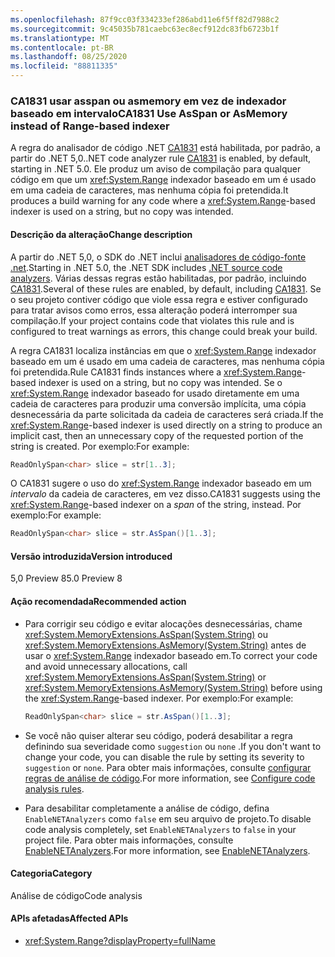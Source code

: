```yaml
---
ms.openlocfilehash: 87f9cc03f334233ef286abd11e6f5ff82d7988c2
ms.sourcegitcommit: 9c45035b781caebc63ec8ecf912dc83fb6723b1f
ms.translationtype: MT
ms.contentlocale: pt-BR
ms.lasthandoff: 08/25/2020
ms.locfileid: "88811335"
---
```

### <a name="ca1831-use-asspan-or-asmemory-instead-of-range-based-indexer"></a><span data-ttu-id="8269c-101">CA1831 usar asspan ou asmemory em vez de indexador baseado em intervalo</span><span class="sxs-lookup"><span data-stu-id="8269c-101">CA1831 Use AsSpan or AsMemory instead of Range-based indexer</span></span>

<span data-ttu-id="8269c-102">A regra do analisador de código .NET [CA1831](/visualstudio/code-quality/ca1831) está habilitada, por padrão, a partir do .NET 5,0.</span><span class="sxs-lookup"><span data-stu-id="8269c-102">.NET code analyzer rule [CA1831](/visualstudio/code-quality/ca1831) is enabled, by default, starting in .NET 5.0.</span></span> <span data-ttu-id="8269c-103">Ele produz um aviso de compilação para qualquer código em que um <xref:System.Range> indexador baseado em um é usado em uma cadeia de caracteres, mas nenhuma cópia foi pretendida.</span><span class="sxs-lookup"><span data-stu-id="8269c-103">It produces a build warning for any code where a <xref:System.Range>-based indexer is used on a string, but no copy was intended.</span></span>

#### <a name="change-description"></a><span data-ttu-id="8269c-104">Descrição da alteração</span><span class="sxs-lookup"><span data-stu-id="8269c-104">Change description</span></span>

<span data-ttu-id="8269c-105">A partir do .NET 5,0, o SDK do .NET inclui [analisadores de código-fonte .net](../../../../docs/fundamentals/productivity/code-analysis.md).</span><span class="sxs-lookup"><span data-stu-id="8269c-105">Starting in .NET 5.0, the .NET SDK includes [.NET source code analyzers](../../../../docs/fundamentals/productivity/code-analysis.md).</span></span> <span data-ttu-id="8269c-106">Várias dessas regras estão habilitadas, por padrão, incluindo [CA1831](/visualstudio/code-quality/ca1831).</span><span class="sxs-lookup"><span data-stu-id="8269c-106">Several of these rules are enabled, by default, including [CA1831](/visualstudio/code-quality/ca1831).</span></span> <span data-ttu-id="8269c-107">Se o seu projeto contiver código que viole essa regra e estiver configurado para tratar avisos como erros, essa alteração poderá interromper sua compilação.</span><span class="sxs-lookup"><span data-stu-id="8269c-107">If your project contains code that violates this rule and is configured to treat warnings as errors, this change could break your build.</span></span>

<span data-ttu-id="8269c-108">A regra CA1831 localiza instâncias em que o <xref:System.Range> indexador baseado em um é usado em uma cadeia de caracteres, mas nenhuma cópia foi pretendida.</span><span class="sxs-lookup"><span data-stu-id="8269c-108">Rule CA1831 finds instances where a <xref:System.Range>-based indexer is used on a string, but no copy was intended.</span></span> <span data-ttu-id="8269c-109">Se o <xref:System.Range> indexador baseado for usado diretamente em uma cadeia de caracteres para produzir uma conversão implícita, uma cópia desnecessária da parte solicitada da cadeia de caracteres será criada.</span><span class="sxs-lookup"><span data-stu-id="8269c-109">If the <xref:System.Range>-based indexer is used directly on a string to produce an implicit cast, then an unnecessary copy of the requested portion of the string is created.</span></span> <span data-ttu-id="8269c-110">Por exemplo:</span><span class="sxs-lookup"><span data-stu-id="8269c-110">For example:</span></span>

```csharp
ReadOnlySpan<char> slice = str[1..3];
```

<span data-ttu-id="8269c-111">O CA1831 sugere o uso do <xref:System.Range> indexador baseado em um *intervalo* da cadeia de caracteres, em vez disso.</span><span class="sxs-lookup"><span data-stu-id="8269c-111">CA1831 suggests using the <xref:System.Range>-based indexer on a *span* of the string, instead.</span></span> <span data-ttu-id="8269c-112">Por exemplo:</span><span class="sxs-lookup"><span data-stu-id="8269c-112">For example:</span></span>

```csharp
ReadOnlySpan<char> slice = str.AsSpan()[1..3];
```

#### <a name="version-introduced"></a><span data-ttu-id="8269c-113">Versão introduzida</span><span class="sxs-lookup"><span data-stu-id="8269c-113">Version introduced</span></span>

<span data-ttu-id="8269c-114">5,0 Preview 8</span><span class="sxs-lookup"><span data-stu-id="8269c-114">5.0 Preview 8</span></span>

#### <a name="recommended-action"></a><span data-ttu-id="8269c-115">Ação recomendada</span><span class="sxs-lookup"><span data-stu-id="8269c-115">Recommended action</span></span>

- <span data-ttu-id="8269c-116">Para corrigir seu código e evitar alocações desnecessárias, chame <xref:System.MemoryExtensions.AsSpan(System.String)> ou <xref:System.MemoryExtensions.AsMemory(System.String)> antes de usar o <xref:System.Range> indexador baseado em.</span><span class="sxs-lookup"><span data-stu-id="8269c-116">To correct your code and avoid unnecessary allocations, call <xref:System.MemoryExtensions.AsSpan(System.String)> or <xref:System.MemoryExtensions.AsMemory(System.String)> before using the <xref:System.Range>-based indexer.</span></span> <span data-ttu-id="8269c-117">Por exemplo:</span><span class="sxs-lookup"><span data-stu-id="8269c-117">For example:</span></span>

  ```csharp
  ReadOnlySpan<char> slice = str.AsSpan()[1..3];
  ```

- <span data-ttu-id="8269c-118">Se você não quiser alterar seu código, poderá desabilitar a regra definindo sua severidade como `suggestion` ou `none` .</span><span class="sxs-lookup"><span data-stu-id="8269c-118">If you don't want to change your code, you can disable the rule by setting its severity to `suggestion` or `none`.</span></span> <span data-ttu-id="8269c-119">Para obter mais informações, consulte [configurar regras de análise de código](../../../../docs/fundamentals/productivity/configure-code-analysis-rules.md).</span><span class="sxs-lookup"><span data-stu-id="8269c-119">For more information, see [Configure code analysis rules](../../../../docs/fundamentals/productivity/configure-code-analysis-rules.md).</span></span>

- <span data-ttu-id="8269c-120">Para desabilitar completamente a análise de código, defina `EnableNETAnalyzers` como `false` em seu arquivo de projeto.</span><span class="sxs-lookup"><span data-stu-id="8269c-120">To disable code analysis completely, set `EnableNETAnalyzers` to `false` in your project file.</span></span> <span data-ttu-id="8269c-121">Para obter mais informações, consulte [EnableNETAnalyzers](../../../../docs/core/project-sdk/msbuild-props.md#enablenetanalyzers).</span><span class="sxs-lookup"><span data-stu-id="8269c-121">For more information, see [EnableNETAnalyzers](../../../../docs/core/project-sdk/msbuild-props.md#enablenetanalyzers).</span></span>

#### <a name="category"></a><span data-ttu-id="8269c-122">Categoria</span><span class="sxs-lookup"><span data-stu-id="8269c-122">Category</span></span>

<span data-ttu-id="8269c-123">Análise de código</span><span class="sxs-lookup"><span data-stu-id="8269c-123">Code analysis</span></span>

#### <a name="affected-apis"></a><span data-ttu-id="8269c-124">APIs afetadas</span><span class="sxs-lookup"><span data-stu-id="8269c-124">Affected APIs</span></span>

- <xref:System.Range?displayProperty=fullName>

<!--

#### Affected APIs

- `T:System.Range`

-->
